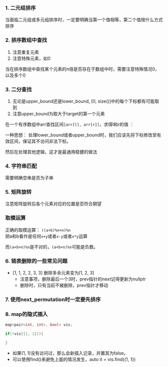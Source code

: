 ### 1. 二元组排序
当面临二元组或多元组排序时，一定要明确当第一个值相等，第二个值按什么方式排序

### 2. 排序数组中查找
1. 注意重复元素
2. 注意特殊元素，如0

当在排序数组中查找某个元素的n倍是否存在于数组中时，需要注意特殊情况0，以及多个0

### 3. 二分查找
1. 无论是upper_bound还是lower_bound, [0, size()]中的每个下标都有可能取到
2. 注意upper_bound为取大于target的第一个元素

在一个有序数组中arr查找区间`[arr[l], arr[r]]`，求得l和r的值 ：

一种思想：
处理lower_bound或者upper_bound时，我们应该先将下标修改至有效区间，保证其不访问非法下标。

然后在处理其他逻辑，这才是最通用稳健的做法

### 4. 字符串匹配
需要明确空串是否为子串


### 5. 矩阵旋转
注意矩阵旋转后各个元素对应的位置是否符合期望

### 取模运算
正确的取模运算：
`((a+b)%n+n)%n`  
把a和b看作是任何`x+y`或者`x-y`或者`x*y`运算

而`(a+b+n)%n`是不对的，`(a+b+n)%n`可能是负数。



### 6. 链表删除的一些常见问题
- [1, 1, 2, 2, 3, 3] 删除多余元素变为[1, 2, 3]
  - 注意事项，删除最后一个3时，prev指针的next记得更新为nullptr
  - 删除时，只有当前不被删除，prev指针才移动



### 7. 使用next_permutation时一定要先排序


### 8. map的隐式插入
```cpp
map<pair<int, int>, bool> vis;

if(!vis[{1, 1}]){

}
```
- 如果(1, 1)没有访问过，那么会新插入记录，并置其为false。  
- 可以使用find()来避免上面的情况发生，auto it = vis.find({1, 1})
